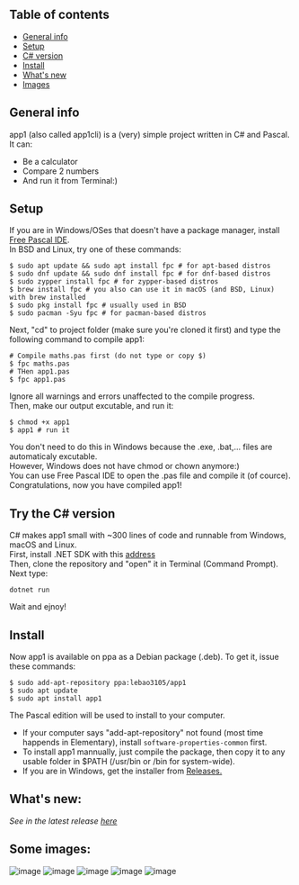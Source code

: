 ## Table of contents
* [General info](#general-info)
* [Setup](#setup)
* [C# version](#try-the-C#-version)
* [Install](#install)
* [What's new](#whats-new)
* [Images](#some-images)

## General info
app1 (also called app1cli) is a (very) simple project written in C# and Pascal. It can:
* Be a calculator
* Compare 2 numbers
* And run it from Terminal:)
	
## Setup
If you are in Windows/OSes that doesn't have a package manager, install [Free Pascal IDE](https://www.freepascal.org/download.html). <br>
In BSD and Linux, try one of these commands:

```
$ sudo apt update && sudo apt install fpc # for apt-based distros
$ sudo dnf update && sudo dnf install fpc # for dnf-based distros
$ sudo zypper install fpc # for zypper-based distros
$ brew install fpc # you also can use it in macOS (and BSD, Linux) with brew installed
$ sudo pkg install fpc # usually used in BSD
$ sudo pacman -Syu fpc # for pacman-based distros
```
Next, "cd" to project folder (make sure you're cloned it first) and type the following command to compile app1:
```
# Compile maths.pas first (do not type or copy $)
$ fpc maths.pas
# THen app1.pas
$ fpc app1.pas
```
Ignore all warnings and errors unaffected to the compile progress. <br>
Then, make our output excutable, and run it:
``` 
$ chmod +x app1 
$ app1 # run it 
```
You don't need to do this in Windows because the .exe, .bat,... files are automaticaly excutable. <br>
However, Windows does not have chmod or chown anymore:)  <br>
You can use Free Pascal IDE to open the .pas file and compile it (of cource). <br>
Congratulations, now you have compiled app1!

## Try the C# version
C# makes app1 small with ~300 lines of code and runnable from Windows, macOS and Linux.<br>
First, install .NET SDK with this [address](https://dotnet.microsoft.com/download)<br>
Then, clone the repository and "open" it in Terminal (Command Prompt). Next type:
```
dotnet run
```
Wait and ejnoy!

## Install
Now app1 is available on ppa as a Debian package (.deb). To get it, issue these commands:
```
$ sudo add-apt-repository ppa:lebao3105/app1
$ sudo apt update
$ sudo apt install app1
``` 
The Pascal edition will be used to install to your computer.
* If your computer says "add-apt-repository" not found (most time happends in Elementary), install ```software-properties-common``` first. <br>
* To install app1 mannually, just compile the package, then copy it to any usable folder in $PATH (/usr/bin or /bin for system-wide).
* If you are in Windows, get the installer from [Releases.](https://github.com/lebao3105/app1cli/releases)

## What's new:
*See in the latest release [here](https://github.com/lebao3105/app1cli/releases/)*

## Some images:
![image](https://user-images.githubusercontent.com/77564176/139211727-06351e51-9b6b-4363-be7d-109b0597bca6.png)
![image](https://user-images.githubusercontent.com/77564176/138020987-e248b913-0680-40eb-8e90-d71848780e3f.png)
![image](https://user-images.githubusercontent.com/77564176/139212160-2cfd1b74-0f59-444d-af8f-517d3e5475df.png)
![image](https://user-images.githubusercontent.com/77564176/139212433-a15929d2-7e75-45b8-b764-f702242a56bc.png)
![image](https://user-images.githubusercontent.com/77564176/139212736-f8670679-9d78-4b28-be0b-cbc20dbb9c77.png)

